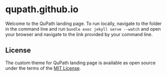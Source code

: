 # qupath.github.io

Welcome to the QuPath landing page.
To run locally, navigate to the folder in the command line and run `bundle exec jekyll serve --watch` and open your browser and navigate to the link provided by your command line.

## License

The custom theme for QuPath landing page is available as open source under the terms of the [MIT License](https://opensource.org/licenses/MIT).
